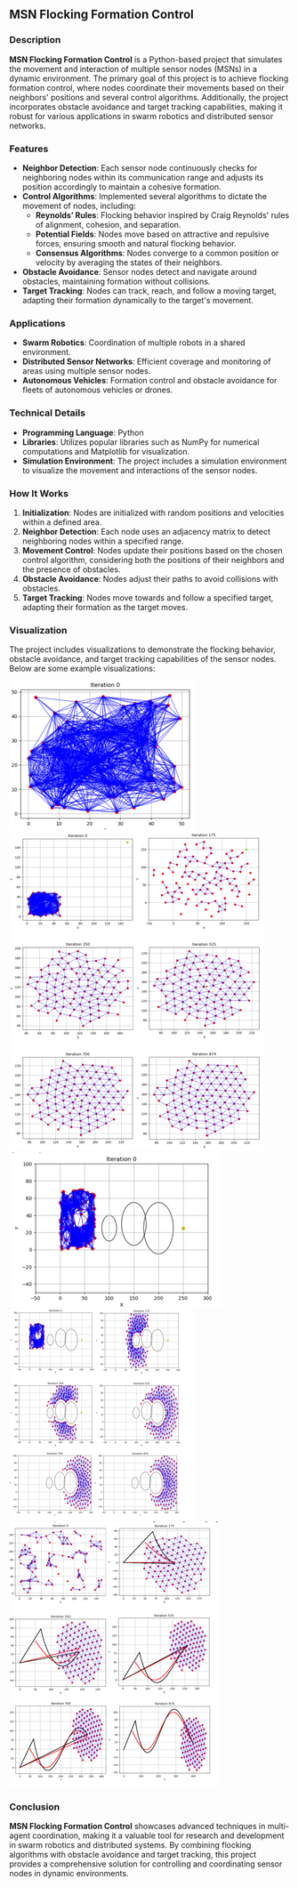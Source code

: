 ## MSN Flocking Formation Control

### Description

**MSN Flocking Formation Control** is a Python-based project that simulates the movement and interaction of multiple sensor nodes (MSNs) in a dynamic environment. The primary goal of this project is to achieve flocking formation control, where nodes coordinate their movements based on their neighbors' positions and several control algorithms. Additionally, the project incorporates obstacle avoidance and target tracking capabilities, making it robust for various applications in swarm robotics and distributed sensor networks.

### Features

- **Neighbor Detection**: Each sensor node continuously checks for neighboring nodes within its communication range and adjusts its position accordingly to maintain a cohesive formation.
- **Control Algorithms**: Implemented several algorithms to dictate the movement of nodes, including:
  - **Reynolds’ Rules**: Flocking behavior inspired by Craig Reynolds' rules of alignment, cohesion, and separation.
  - **Potential Fields**: Nodes move based on attractive and repulsive forces, ensuring smooth and natural flocking behavior.
  - **Consensus Algorithms**: Nodes converge to a common position or velocity by averaging the states of their neighbors.
- **Obstacle Avoidance**: Sensor nodes detect and navigate around obstacles, maintaining formation without collisions.
- **Target Tracking**: Nodes can track, reach, and follow a moving target, adapting their formation dynamically to the target's movement.

### Applications

- **Swarm Robotics**: Coordination of multiple robots in a shared environment.
- **Distributed Sensor Networks**: Efficient coverage and monitoring of areas using multiple sensor nodes.
- **Autonomous Vehicles**: Formation control and obstacle avoidance for fleets of autonomous vehicles or drones.

### Technical Details

- **Programming Language**: Python
- **Libraries**: Utilizes popular libraries such as NumPy for numerical computations and Matplotlib for visualization.
- **Simulation Environment**: The project includes a simulation environment to visualize the movement and interactions of the sensor nodes.

### How It Works

1. **Initialization**: Nodes are initialized with random positions and velocities within a defined area.
2. **Neighbor Detection**: Each node uses an adjacency matrix to detect neighboring nodes within a specified range.
3. **Movement Control**: Nodes update their positions based on the chosen control algorithm, considering both the positions of their neighbors and the presence of obstacles.
4. **Obstacle Avoidance**: Nodes adjust their paths to avoid collisions with obstacles.
5. **Target Tracking**: Nodes move towards and follow a specified target, adapting their formation as the target moves.

### Visualization

The project includes visualizations to demonstrate the flocking behavior, obstacle avoidance, and target tracking capabilities of the sensor nodes. Below are some example visualizations:

![Flocking Formation A](images/4.png)<br>
![Flocking Formation B](images/5.png)<br>
![Obstacle Avoidance](images/13.png)<br>
![Obstacle Avoidance](images/14.png)<br>
![Target Tracking](images/9.png)

### Conclusion

**MSN Flocking Formation Control** showcases advanced techniques in multi-agent coordination, making it a valuable tool for research and development in swarm robotics and distributed systems. By combining flocking algorithms with obstacle avoidance and target tracking, this project provides a comprehensive solution for controlling and coordinating sensor nodes in dynamic environments.
